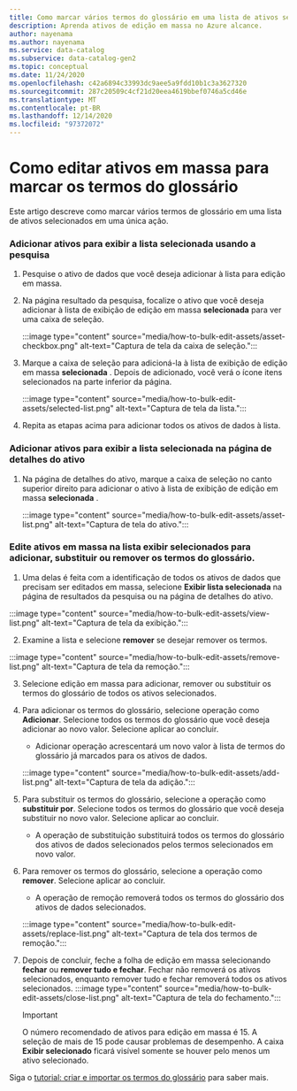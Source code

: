 ```yaml
---
title: Como marcar vários termos do glossário em uma lista de ativos selecionados
description: Aprenda ativos de edição em massa no Azure alcance.
author: nayenama
ms.author: nayenama
ms.service: data-catalog
ms.subservice: data-catalog-gen2
ms.topic: conceptual
ms.date: 11/24/2020
ms.openlocfilehash: c42a6894c33993dc9aee5a9fdd10b1c3a3627320
ms.sourcegitcommit: 287c20509c4cf21d20eea4619bbef0746a5cd46e
ms.translationtype: MT
ms.contentlocale: pt-BR
ms.lasthandoff: 12/14/2020
ms.locfileid: "97372072"
---
```

# <a name="how-to-bulk-edit-assets-to-tag-glossary-terms"></a>Como editar ativos em massa para marcar os termos do glossário

Este artigo descreve como marcar vários termos de glossário em uma lista de ativos selecionados em uma única ação.

### <a name="add-assets-to-view-selected-list-using-search"></a>Adicionar ativos para exibir a lista selecionada usando a pesquisa

1. Pesquise o ativo de dados que você deseja adicionar à lista para edição em massa.

2. Na página resultado da pesquisa, focalize o ativo que você deseja adicionar à lista de exibição de edição em massa **selecionada** para ver uma caixa de seleção.

   :::image type="content" source="media/how-to-bulk-edit-assets/asset-checkbox.png" alt-text="Captura de tela da caixa de seleção.":::

3. Marque a caixa de seleção para adicioná-la à lista de exibição de edição em massa **selecionada** . Depois de adicionado, você verá o ícone itens selecionados na parte inferior da página.

   :::image type="content" source="media/how-to-bulk-edit-assets/selected-list.png" alt-text="Captura de tela da lista.":::

4. Repita as etapas acima para adicionar todos os ativos de dados à lista.

### <a name="add-assets-to-view-selected-list-from-asset-detail-page"></a>Adicionar ativos para exibir a lista selecionada na página de detalhes do ativo

1. Na página de detalhes do ativo, marque a caixa de seleção no canto superior direito para adicionar o ativo à lista de exibição de edição em massa **selecionada** .

   :::image type="content" source="media/how-to-bulk-edit-assets/asset-list.png" alt-text="Captura de tela do ativo.":::

### <a name="bulk-edit-assets-in-the-view-selected-list-to-add-replace-or-remove-glossary-terms"></a>Edite ativos em massa na lista exibir selecionados para adicionar, substituir ou remover os termos do glossário.

1. Uma delas é feita com a identificação de todos os ativos de dados que precisam ser editados em massa, selecione **Exibir lista selecionada** na página de resultados da pesquisa ou na página de detalhes do ativo.

:::image type="content" source="media/how-to-bulk-edit-assets/view-list.png" alt-text="Captura de tela da exibição.":::

2. Examine a lista e selecione **remover** se desejar remover os termos.

:::image type="content" source="media/how-to-bulk-edit-assets/remove-list.png" alt-text="Captura de tela da remoção.":::

3. Selecione edição em massa para adicionar, remover ou substituir os termos do glossário de todos os ativos selecionados.

4. Para adicionar os termos do glossário, selecione operação como **Adicionar**. Selecione todos os termos do glossário que você deseja adicionar ao novo valor. Selecione aplicar ao concluir.
    - Adicionar operação acrescentará um novo valor à lista de termos do glossário já marcados para os ativos de dados.  
   
    :::image type="content" source="media/how-to-bulk-edit-assets/add-list.png" alt-text="Captura de tela da adição.":::

5. Para substituir os termos do glossário, selecione a operação como **substituir por**. Selecione todos os termos do glossário que você deseja substituir no novo valor. Selecione aplicar ao concluir.
    - A operação de substituição substituirá todos os termos do glossário dos ativos de dados selecionados pelos termos selecionados em novo valor.
   
6. Para remover os termos do glossário, selecione a operação como **remover**. Selecione aplicar ao concluir.
    - A operação de remoção removerá todos os termos do glossário dos ativos de dados selecionados.
   
    :::image type="content" source="media/how-to-bulk-edit-assets/replace-list.png" alt-text="Captura de tela dos termos de remoção.":::

7. Depois de concluir, feche a folha de edição em massa selecionando **fechar** ou **remover tudo e fechar**. Fechar não removerá os ativos selecionados, enquanto remover tudo e fechar removerá todos os ativos selecionados.
    :::image type="content" source="media/how-to-bulk-edit-assets/close-list.png" alt-text="Captura de tela do fechamento.":::

   > [!Important]
   > O número recomendado de ativos para edição em massa é 15. A seleção de mais de 15 pode causar problemas de desempenho.
   > A caixa **Exibir selecionado** ficará visível somente se houver pelo menos um ativo selecionado.


Siga o [tutorial: criar e importar os termos do glossário](how-to-create-import-export-glossary.md) para saber mais.
